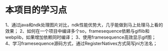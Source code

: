 # 本项目的学习点
1、通过java和ndk处理图片对比，ndk性能优势大，几乎能做到马上处理马上看的效果；
2、如何在一个项目中编译多个so，framesequence依赖与giflib和webplib，如果增加依赖同时编译；
3、使用framesequence高效显示gif图；
4、学习framesequence源码方式，通过RegisterNatives方式简写jni方法名；
